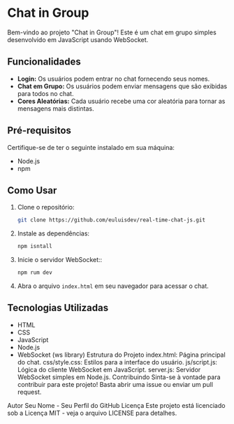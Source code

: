 # Chat in Group

Bem-vindo ao projeto "Chat in Group"! Este é um chat em grupo simples desenvolvido em JavaScript usando WebSocket.

## Funcionalidades

- **Login:** Os usuários podem entrar no chat fornecendo seus nomes.
- **Chat em Grupo:** Os usuários podem enviar mensagens que são exibidas para todos no chat.
- **Cores Aleatórias:** Cada usuário recebe uma cor aleatória para tornar as mensagens mais distintas.

## Pré-requisitos

Certifique-se de ter o seguinte instalado em sua máquina:

- Node.js
- npm

## Como Usar

1. Clone o repositório:

   ```bash
   git clone https://github.com/euluisdev/real-time-chat-js.git

2. Instale as dependências:

   ```bash
   npm isntall

3. Inicie o servidor WebSocket::

   ```bash
   npm rum dev
   
4. Abra o arquivo `index.html` em seu navegador para acessar o chat.

##  Tecnologias Utilizadas
- HTML
- CSS
- JavaScript
- Node.js
- WebSocket (ws library)
Estrutura do Projeto
index.html: Página principal do chat.
css/style.css: Estilos para a interface do usuário.
js/script.js: Lógica do cliente WebSocket em JavaScript.
server.js: Servidor WebSocket simples em Node.js.
Contribuindo
Sinta-se à vontade para contribuir para este projeto! Basta abrir uma issue ou enviar um pull request.

Autor
Seu Nome - Seu Perfil do GitHub
Licença
Este projeto está licenciado sob a Licença MIT - veja o arquivo LICENSE para detalhes.
